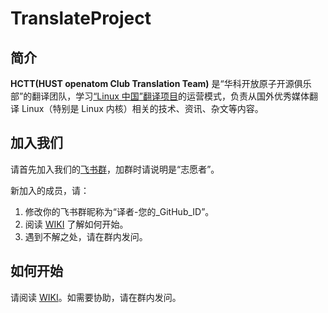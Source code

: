 # TranslateProject

## 简介

**HCTT(HUST openatom Club Translation Team)** 是“华科开放原子开源俱乐部”的翻译团队，学习[“Linux 中国”翻译项目](https://github.com/LCTT/TranslateProject)的运营模式，负责从国外优秀媒体翻译 Linux（特别是 Linux 内核）相关的技术、资讯、杂文等内容。

## 加入我们

请首先加入我们的[飞书群](https://applink.feishu.cn/client/chat/chatter/add_by_link?link_token=4e3g0475-2966-40c7-a713-3fcf43893a67)，加群时请说明是“志愿者”。

新加入的成员，请：

1. 修改你的飞书群昵称为“译者-您的_GitHub_ID”。
2. 阅读 [WIKI](https://gitee.com/hust-open-atom-club/translate-project/wikis) 了解如何开始。
3. 遇到不解之处，请在群内发问。

## 如何开始

请阅读 [WIKI](https://gitee.com/hust-open-atom-club/translate-project/wikis)。如需要协助，请在群内发问。
